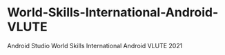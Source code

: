 # World-Skills-International-Android-VLUTE
Android Studio World Skills International Android VLUTE 2021
